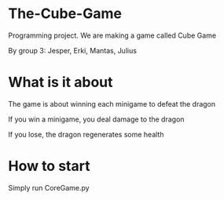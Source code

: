 # The-Cube-Game
Programming project. We are making a game called Cube Game

By group 3: Jesper, Erki, Mantas, Julius

# What is it about
The game is about winning each minigame to defeat the dragon

If you win a minigame, you deal damage to the dragon

If you lose, the dragon regenerates some health

# How to start
Simply run CoreGame.py
